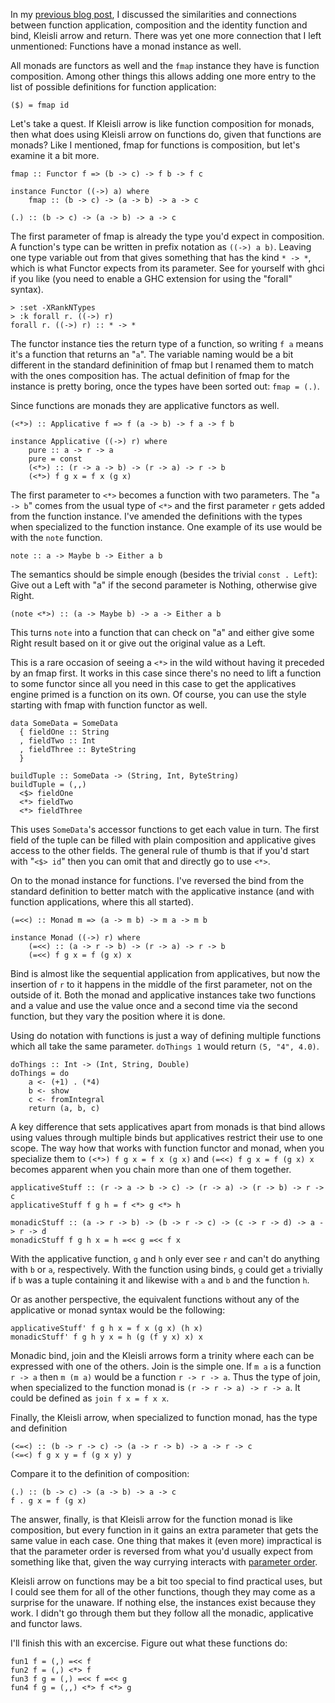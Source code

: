 In my [previous blog post](dot-dot-dollar), I discussed the
similarities and connections between function application, composition
and the identity function and bind, Kleisli arrow and return.  There
was yet one more connection that I left unmentioned: Functions have a
monad instance as well.

All monads are functors as well and the `fmap` instance they have is
function composition.  Among other things this allows adding one more
entry to the list of possible definitions for function application:

```
($) = fmap id
```

Let's take a quest.  If Kleisli arrow is like function composition for
monads, then what does using Kleisli arrow on functions do, given that
functions are monads?  Like I mentioned, fmap for functions is
composition, but let's examine it a bit more.

```
fmap :: Functor f => (b -> c) -> f b -> f c

instance Functor ((->) a) where
    fmap :: (b -> c) -> (a -> b) -> a -> c

(.) :: (b -> c) -> (a -> b) -> a -> c
```

The first parameter of fmap is already the type you'd expect in
composition.  A function's type can be written in prefix notation as
`((->) a b)`.  Leaving one type variable out from that gives something
that has the kind `* -> *`, which is what Functor expects from its
parameter.  See for yourself with ghci if you like (you need to enable
a GHC extension for using the "forall" syntax).

```
> :set -XRankNTypes
> :k forall r. ((->) r)
forall r. ((->) r) :: * -> *
```

The functor instance ties the return type of a function, so writing `f
a` means it's a function that returns an "`a`".  The variable naming
would be a bit different in the standard defininition of fmap but I
renamed them to match with the ones composition has.  The actual
definition of fmap for the instance is pretty boring, once the types
have been sorted out: `fmap = (.)`.

Since functions are monads they are applicative functors as well.

```
(<*>) :: Applicative f => f (a -> b) -> f a -> f b

instance Applicative ((->) r) where
    pure :: a -> r -> a
    pure = const
    (<*>) :: (r -> a -> b) -> (r -> a) -> r -> b 
    (<*>) f g x = f x (g x)
```

The first parameter to `<*>` becomes a function with two parameters.
The "`a -> b`" comes from the usual type of `<*>` and the first
parameter `r` gets added from the function instance.  I've amended the
definitions with the types when specialized to the function instance.
One example of its use would be with the `note` function.

```
note :: a -> Maybe b -> Either a b
```

The semantics should be simple enough (besides the trivial `const
. Left`): Give out a Left with "a" if the second parameter is Nothing,
otherwise give Right.

```
(note <*>) :: (a -> Maybe b) -> a -> Either a b
```

This turns `note` into a function that can check on "a" and either
give some Right result based on it or give out the original value as a
Left.

This is a rare occasion of seeing a `<*>` in the wild without having
it preceded by an fmap first.  It works in this case since there's no
need to lift a function to some functor since all you need in this
case to get the applicatives engine primed is a function on its own.
Of course, you can use the style starting with fmap with function
functor as well.

```
data SomeData = SomeData
  { fieldOne :: String
  , fieldTwo :: Int
  , fieldThree :: ByteString
  }

buildTuple :: SomeData -> (String, Int, ByteString)
buildTuple = (,,)
  <$> fieldOne
  <*> fieldTwo
  <*> fieldThree
```

This uses `SomeData`'s accessor functions to get each value in turn.
The first field of the tuple can be filled with plain composition and
applicative gives access to the other fields.  The general rule of
thumb is that if you'd start with "`<$> id`" then you can omit that and
directly go to use `<*>`.

On to the monad instance for functions.  I've reversed the bind from
the standard definition to better match with the applicative instance
(and with function applications, where this all started).

```
(=<<) :: Monad m => (a -> m b) -> m a -> m b

instance Monad ((->) r) where
    (=<<) :: (a -> r -> b) -> (r -> a) -> r -> b
    (=<<) f g x = f (g x) x
```

Bind is almost like the sequential application from applicatives, but
now the insertion of `r` to it happens in the middle of the first
parameter, not on the outside of it.  Both the monad and applicative
instances take two functions and a value and use the value once and a
second time via the second function, but they vary the position where
it is done.

Using do notation with functions is just a way of defining multiple
functions which all take the same parameter.  `doThings 1` would
return `(5, "4", 4.0)`.

```
doThings :: Int -> (Int, String, Double)
doThings = do
    a <- (+1) . (*4)
    b <- show
    c <- fromIntegral
    return (a, b, c)
```

A key difference that sets applicatives apart from monads is that bind
allows using values through multiple binds but applicatives restrict
their use to one scope.  The way how that works with function functor
and monad, when you specialize them to `(<*>) f g x = f x (g x)` and
`(=<<) f g x = f (g x) x` becomes apparent when you chain more than
one of them together.

```
applicativeStuff :: (r -> a -> b -> c) -> (r -> a) -> (r -> b) -> r -> c
applicativeStuff f g h = f <*> g <*> h

monadicStuff :: (a -> r -> b) -> (b -> r -> c) -> (c -> r -> d) -> a -> r -> d
monadicStuff f g h x = h =<< g =<< f x
```

With the applicative function, `g` and `h` only ever see `r` and can't
do anything with `b` or `a`, respectively.  With the function using
binds, `g` could get `a` trivially if `b` was a tuple containing it
and likewise with `a` and `b` and the function `h`.

Or as another perspective, the equivalent functions without any of the
applicative or monad syntax would be the following:

```
applicativeStuff' f g h x = f x (g x) (h x)
monadicStuff' f g h y x = h (g (f y x) x) x
```

Monadic bind, join and the Kleisli arrows form a trinity where each
can be expressed with one of the others.  Join is the simple one.  If
`m a` is a function `r -> a` then `m (m a)` would be a function `r ->
r -> a`.  Thus the type of join, when specialized to the function
monad is `(r -> r -> a) -> r -> a`.  It could be defined as `join f x
= f x x`.

Finally, the Kleisli arrow, when specialized to function monad, has
the type and definition

```
(<=<) :: (b -> r -> c) -> (a -> r -> b) -> a -> r -> c
(<=<) f g x y = f (g x y) y
```

Compare it to the definition of composition:

```
(.) :: (b -> c) -> (a -> b) -> a -> c
f . g x = f (g x)
```

The answer, finally, is that Kleisli arrow for the function monad is
like composition, but every function in it gains an extra parameter
that gets the same value in each case.  One thing that makes it (even
more) impractical is that the parameter order is reversed from what
you'd usually expect from something like that, given the way currying
interacts with [parameter order](on-function-parameter-order).

Kleisli arrow on functions may be a bit too special to find practical
uses, but I could see them for all of the other functions, though they
may come as a surprise for the unaware.  If nothing else, the
instances exist because they work.  I didn't go through them but they
follow all the monadic, applicative and functor laws.

I'll finish this with an excercise.  Figure out what these functions
do:

```
fun1 f = (,) =<< f
fun2 f = (,) <*> f
fun3 f g = (,) =<< f =<< g
fun4 f g = (,,) <*> f <*> g
```
